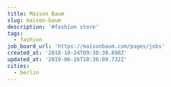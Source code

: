 ```yaml
---
title: Maison Baum
slug: maison-baum
description: '#fashion store'
tags:
  - fashion
job_board_url: 'https://maisonbaum.com/pages/jobs'
created_at: '2018-10-24T09:30:39.890Z'
updated_at: '2019-06-16T10:36:09.732Z'
cities:
  - berlin
---
```


